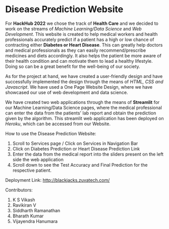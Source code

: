 # Disease Prediction Website

For **HackHub 2022** we chose the track of **Health Care** and we decided to work on the streams of _Machine Learning/Data Science_ and _Web Development_. This website is created to help medical workers and health professionals accurately predict if a patient has a high or low chance of contracting either **Diabetes or Heart Disease**. This can greatly help doctors and medical professionals as they can easily recommend/prescribe medicines and diets accordingly. It also helps the patient be more aware of their health condition and can motivate them to lead a healthy lifestyle. Doing so can be a great benefit for the well-being of our society.

As for the project at hand, we have created a user-friendly design and have successfully implemented the design through the means of _HTML, CSS and Javascript_. We have used a One Page Website Design, where we have showcased our use of web development and data science.

We have created two web applications through the means of **Streamlit** for our Machine Learning/Data Science pages, where the medical professional can enter the data from the patients' lab report and obtain the prediction given by the algorithm. This streamlit web application has been deployed on _Heroku_, which can be accessed from our Website.

How to use the Disease Prediction Website:

1. Scroll to Services page / Click on Services in Navigation Bar
2. Click on Diabetes Prediction or Heart Disease Prediction Link
3. Enter the data from the medical report into the sliders present on the left side the web application
4. Scroll down to see the Test Accuracy and Final Prediction for the respective patient.

Deployment Link: http://blackjacks.zuvatech.com/

Contributors:

1. K S Vikash
2. Ravikiran V
3. Siddharth Ramanathan
4. Bharath Kumar
5. Vijayendra Hanumara
